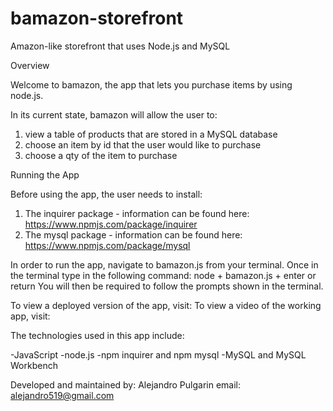 # bamazon-storefront
Amazon-like storefront that uses Node.js and MySQL 

Overview

Welcome to bamazon, the app that lets you purchase items by using node.js. 

In its current state, bamazon will allow the user to:

1. view a table of products that are stored in a MySQL database
2. choose an item by id that the user would like to purchase
3. choose a qty of the item to purchase


Running the App

Before using the app, the user needs to install:
1. The inquirer package - information can be found here: https://www.npmjs.com/package/inquirer
2. The mysql package - information can be found here: https://www.npmjs.com/package/mysql


In order to run the app, navigate to bamazon.js from your terminal. 
Once in the terminal type in the following command: node + bamazon.js + enter or return
You will then be required to follow the prompts shown in the terminal.

To view a deployed version of the app, visit:
To view a video of the working app, visit:

The technologies used in this app include:

-JavaScript 
-node.js 
-npm inquirer and npm mysql
-MySQL and MySQL Workbench

Developed and maintained by: Alejandro Pulgarin 
email: alejandro519@gmail.com
